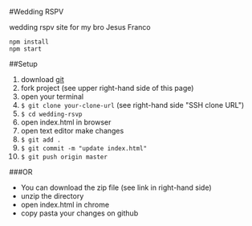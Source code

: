 #Wedding RSPV

wedding rspv site for my bro Jesus Franco

```
npm install
npm start
```

##Setup
1. download [git](http://git-scm.com/downloads)
2. fork project (see upper right-hand side of this page)
3. open your terminal
4. `$ git clone your-clone-url` (see right-hand side "SSH clone URL")
5. `$ cd wedding-rsvp`
6. open index.html in browser
7. open text editor make changes
8. `$ git add .`
9. `$ git commit -m "update index.html"`
10. `$ git push origin master`

###OR
- You can download the zip file (see link in right-hand side)
- unzip the directory
- open index.html in chrome
- copy pasta your changes on github
